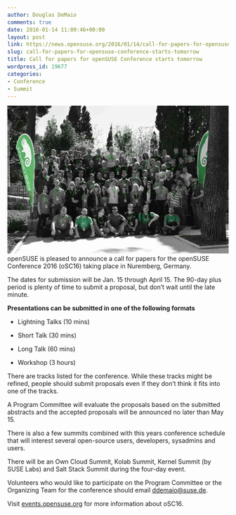 ```yaml
---
author: Douglas DeMaio
comments: true
date: 2016-01-14 11:09:46+00:00
layout: post
link: https://news.opensuse.org/2016/01/14/call-for-papers-for-opensuse-conference-starts-tomorrow/
slug: call-for-papers-for-opensuse-conference-starts-tomorrow
title: Call for papers for openSUSE Conference starts tomorrow
wordpress_id: 19677
categories:
- Conference
- Summit
---
```


![openSUSE Conference Crowd](/wp-content/uploads/2014/12/CSC_0177.jpg)openSUSE is pleased to announce a call for papers for the openSUSE Conference 2016 (oSC16) taking place in Nuremberg, Germany.

The dates for submission will be Jan. 15 through April 15. The 90-day plus period is plenty of time to submit a proposal, but don’t wait until the late minute.

**Presentations can be submitted in one of the following formats**



	
  * Lightning Talks (10 mins)

	
  * Short Talk (30 mins)

	
  * Long Talk (60 mins)

	
  * Workshop (3 hours)


There are tracks listed for the conference. While these tracks might be refined, people should submit proposals even if they don’t think it fits into one of the tracks.

A Program Committee will evaluate the proposals based on the submitted abstracts and the accepted proposals will be announced no later than May 15.

There is also a few summits combined with this years conference schedule that will interest several open-source users, developers, sysadmins and users.

There will be an Own Cloud Summit, Kolab Summit, Kernel Summit (by SUSE Labs) and Salt Stack Summit during the four-day event.

Volunteers who would like to participate on the Program Committee or the Organizing Team for the conference should email [ddemaio@suse.de](mailto:ddemaio@suse.de).

Visit [events.opensuse.org](//events.opensuse.org) for more information about oSC16.
